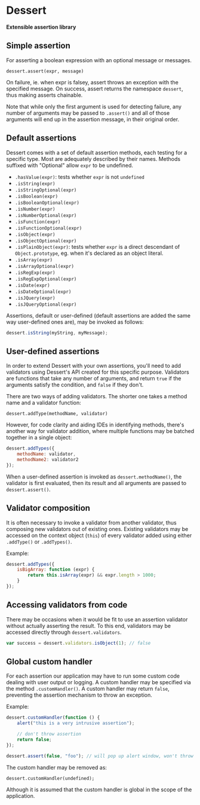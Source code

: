 Dessert
=======

**Extensible assertion library**

Simple assertion
----------------

For asserting a boolean expression with an optional message or messages.

`dessert.assert(expr, message)`

On failure, ie. when expr is falsey, assert throws an exception with the specified message. On success, assert returns the namespace `dessert`, thus making asserts chainable.

Note that while only the first argument is used for detecting failure, any number of arguments may be passed to `.assert()` and all of those arguments will end up in the assertion message, in their original order.

Default assertions
------------------

Dessert comes with a set of default assertion methods, each testing for a specific type. Most are adequately described by their names. Methods suffixed with "Optional" allow `expr` to be undefined.

- `.hasValue(expr)`: tests whether `expr` is not `undefined`
- `.isString(expr)`
- `.isStringOptional(expr)`
- `.isBoolean(expr)`
- `.isBooleanOptional(expr)`
- `.isNumber(expr)`
- `.isNumberOptional(expr)`
- `.isFunction(expr)`
- `.isFunctionOptional(expr)`
- `.isObject(expr)`
- `.isObjectOptional(expr)`
- `.isPlainObject(expr)`: tests whether `expr` is a direct descendant of `Object.prototype`, eg. when it's declared as an object literal.
- `.isArray(expr)`
- `.isArrayOptional(expr)`
- `.isRegExp(expr)`
- `.isRegExpOptional(expr)`
- `.isDate(expr)`
- `.isDateOptional(expr)`
- `.isJQuery(expr)`
- `.isJQueryOptional(expr)`

Assertions, default or user-defined (default assertions are added the same way user-defined ones are), may be invoked as follows:

```javascript
dessert.isString(myString, myMessage);
```

User-defined assertions
-----------------------

In order to extend Dessert with your own assertions, you'll need to add validators using Dessert's API created for this specific purpose. Validators are functions that take any number of arguments, and return `true` if the arguments satisfy the condition, and `false` if they don't.

There are two ways of adding validators. The shorter one takes a method name and a validator function:

`dessert.addType(methodName, validator)`

However, for code clarity and aiding IDEs in identifying methods, there's another way for validator addition, where multiple functions may be batched together in a single object:

```javascript
dessert.addTypes({
    methodName: validator,
    methodName2: validator2
});
```

When a user-defined assertion is invoked as `dessert.methodName()`, the validator is first evaluated, then its result and all arguments are passed to `dessert.assert()`.

Validator composition
---------------------

It is often necessary to invoke a validator from another validator, thus composing new validators out of existing ones. Existing validators may be accessed on the context object (`this`) of every validator added using either `.addType()` or `.addTypes()`.

Example:

```javascript
dessert.addTypes({
    isBigArray: function (expr) {
        return this.isArray(expr) && expr.length > 1000;
    }
});
```

Accessing validators from code
------------------------------

There may be occasions when it would be fit to use an assertion validator without actually asserting the result. To this end, validators may be accessed directly through `dessert.validators`.

```javascript
var success = dessert.validators.isObject(1); // false
```

Global custom handler
---------------------

For each assertion our application may have to run some custom code dealing with user output or logging. A custom handler may be specified via the method `.customHandler()`. A custom handler may return `false`, preventing the assertion mechanism to throw an exception.

Example:

```javascript
dessert.customHandler(function () {
    alert("this is a very intrusive assertion");

    // don't throw assertion
    return false;
});

dessert.assert(false, "foo"); // will pop up alert window, won't throw exception
```

The custom handler may be removed as:

`dessert.customHandler(undefined);`

Although it is assumed that the custom handler is global in the scope of the application.
